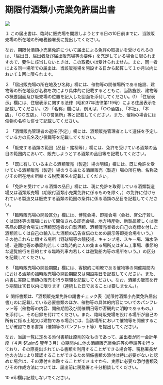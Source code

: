 # 期限付酒類小売業免許届出書

![](https://www.nta.go.jp/tmp/23140370-77aa-4fdf-b32c-0aa0f38a98c7/images/7ea9004071cf5c785d2693ad78aa1a6326edf138b41724e9409c42505310560f.jpg)

１ この届出書は、臨時に販売場を開設しようとする日の10日前までに、当該販売場の所在地の所轄税務署長に提出してください。

なお、期限付酒類小売業免許について届出による免許の取扱いを受けられるのは、「届出日、届出者及び届出販売場等の要件」を充足している場合に限られますので、要件に該当しないときは、この取扱いは受けられません。また、同一者による同一場所での届出は、当該販売場を開設する日から起算して１か月以内において１回に限られます。

２ 「届出販売場の所在地及び名称」欄には、催物等の開催場所である施設、建物等の所在地及び名称を次により具体的に記載するとともに、当該施設、建物等の概要図面及び販売場の位置を記入した図面を添付してください。(1) 「住居表示」欄には、住居表示に関する法律（昭和37年法律第119号）による住居表示を記載してください。(2) 「名称」欄には、例えば、「○○酒店」、「本社」、「本店」、「○○支店」、「○○営業所」等と記載してください。また、催物の場合には催物の名称も併せて記載してください。

３ 「酒類販売管理者の選任(予定)」欄には、酒類販売管理者として選任を予定している方の氏名及び役職等を記載してください。

４ 「販売する酒類の範囲（品目・銘柄等）」欄には、免許を受けている酒類の品目の範囲内において、販売しようとする酒類の品目等を記載してください。

５ 「既に有している主たる酒類販売（製造）場の明細」欄には、既に免許を受けている酒類販売（製造）場のうち主たる酒類販売（製造）場の所在地、名称及びその所在地を所轄する税務署名を記載してください。

６ 「免許を受けている酒類の品目」欄には、現に免許を取得している酒類製造場又は酒類販売場（期限付酒類小売業免許に係るものを除く。）の免許に付けられている製造又は販売する酒類の範囲の条件に係る酒類の品目を記載してください。

７ 「臨時販売場の開設区分」欄には、博覧会場、即売会場（会社、官公庁若しくは団体等の職場において開催される即売会場、地方特産物、新製品若しくは贈答品の即売会場又は酒類製造者の自製酒類、酒類販売業者の自己の商標を付した酒類若しくは自己の輸入した酒類の広告宣伝のための展示等即売会場をいう。）その他これらに類する場所（野球場等の競技場、キャンプ場、スキー場、海水浴場、遊園地等の季節的若しくは臨時的に人の集まる場所又はダム工事場、季節的な遊覧旅行を目的とする臨時列車内若しくは遊覧船内等の場所をいう。）の区分を記載してください。

８ 「臨時販売場の開設期間」欄には、客観的に明瞭である催物等の開催期間内における酒類の臨時販売場の開設期間又は開設期日を記載してください。また、内書に実際に酒類の販売を行う期間を記載してください。なお、酒類の販売を行う期間は10日以内に限ります（連続した日であることは要しません。）。

９ 関係書類は、｢酒類販売業免許申請書チェック表（期限付酒類小売業免許届出書）｣のに記載している必要書類のほか、催物等の具体的内容についてのパンフレット等（催物等の内容、開催期間及び開催期日等が客観的に明瞭であるもの。）を添付し、その目録を付けてください。また、臨時販売場を設ける場所が自己の所有に係る土地又は建物である場合には、当該場所において催物等を開催することが確認できる書類（催物等のパンフレット等）を提出してください。

なお、当該一覧に定める添付書類は原則的なものであって、届出者が同一会計年度（４月 $\\sim$ 翌年３月）の期間内に他の酒類販売業免許等の申請等を行っており、その際提出されている書類を利用することができる場合等、税務署長が他の方法により確認することができるため関係書類の添付は特に必要がないと認めた場合は、その添付を省略することができますから、実際に必要な添付書類及びその作成方法については、届出前に税務署と十分相談してください。

10 ※印欄は記載しないでください。